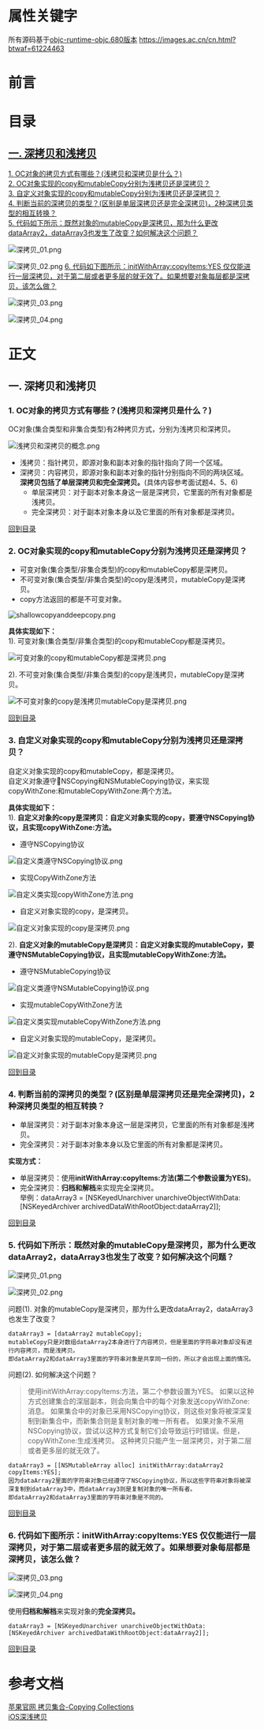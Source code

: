 # 属性关键字
所有源码基于[objc-runtime-objc.680版本](https://opensource.apple.com/source/objc4/)
https://images.ac.cn/cn.html?btwaf=61224463



# 前言

<span id="jump"><h1>目录</h1></span>

[<span id="jump-1"><h2>一. 深拷⻉和浅拷⻉</h2></span>](#1)
[<span id="jump-1-1">1. OC对象的拷贝方式有哪些？(浅拷贝和深拷贝是什么？)</span>](#1-1)   
[<span id="jump-1-2">2. OC对象实现的copy和mutableCopy分别为浅拷贝还是深拷贝？</span>](#1-2)  
[<span id="jump-1-3">3. 自定义对象实现的copy和mutableCopy分别为浅拷贝还是深拷贝？</span>](#1-3)  
[<span id="jump-1-4">4. 判断当前的深拷贝的类型？(区别是单层深拷贝还是完全深拷贝)，2种深拷贝类型的相互转换？</span>](#1-4)  
[<span id="jump-1-5">5. 代码如下所示：既然对象的mutableCopy是深拷贝，那为什么更改dataArray2，dataArray3也发生了改变？如何解决这个问题？</span>](#1-5) 
<!-- ![深拷贝面试题](./images/property/深拷贝_01.png) -->
![深拷贝_01.png](https://ae01.alicdn.com/kf/H110d5c2f48f54f6c8aa571f236d0fdd9S.jpg)
<!-- ![代码输出](./images/property/深拷贝_02.png)    -->
![深拷贝_02.png](https://ae01.alicdn.com/kf/Haac1d4faebb44371a04477592ecedee5G.jpg)
[<span id="jump-1-6">6. 代码如下图所示：initWithArray:copyItems:YES 仅仅能进行一层深拷贝，对于第二层或者更多层的就无效了。如果想要对象每层都是深拷贝，该怎么做？</span>](#1-6)
<!-- ![深拷贝面试题](./images/property/深拷贝_03.png) -->
![深拷贝_03.png](https://ae01.alicdn.com/kf/Hfd26772d0b2f4b378a358e2b0d5b57a3F.jpg)
<!-- ![代码输出](./images/property/深拷贝_04.png) -->
![深拷贝_04.png](https://ae01.alicdn.com/kf/H8011e3abe86941b4a0dd41149044e6bfg.jpg)

# 正文
<h2 id="1">一. 深拷⻉和浅拷⻉</h2>

<h3 id="1-1">1. OC对象的拷贝方式有哪些？(浅拷贝和深拷贝是什么？)</h3>

OC对象(集合类型和非集合类型)有2种拷贝方式，分别为浅拷贝和深拷贝。

<!-- ![浅拷贝和深拷贝](./images/property/浅拷贝和深拷贝的概念.png) -->
![浅拷贝和深拷贝的概念.png](https://ae01.alicdn.com/kf/H845c898c78bc4e6581dd9630bb068a25Q.jpg)

- 浅拷贝：指针拷贝，即源对象和副本对象的指针指向了同一个区域。  
- 深拷贝：内容拷贝，即源对象和副本对象的指针分别指向不同的两块区域。  
**深拷贝包括了单层深拷贝和完全深拷贝。**(具体内容参考面试题4、5、6)  
    - 单层深拷贝：对于副本对象本身这一层是深拷贝，它里面的所有对象都是浅拷贝。  
    - 完全深拷贝：对于副本对象本身以及它里面的所有对象都是深拷贝。 

[回到目录](#jump-1)


<h3 id="1-2">2. OC对象实现的copy和mutableCopy分别为浅拷贝还是深拷贝？</h3>

- 可变对象(集合类型/非集合类型)的copy和mutableCopy都是深拷贝。
- 不可变对象(集合类型/非集合类型)的copy是浅拷贝，mutableCopy是深拷贝。
- copy方法返回的都是不可变对象。

<!-- ![浅拷贝和深拷贝](./images/property/shallowcopyanddeepcopy.png) -->
![shallowcopyanddeepcopy.png](https://ae01.alicdn.com/kf/H323acf35c60c45c290c133f6fa069424a.jpg)

**具体实现如下：**  
1). 可变对象(集合类型/非集合类型)的copy和mutableCopy都是深拷贝。

<!-- ![可变对象的copy和mutableCopy都是深拷贝](./images/property/可变对象的copy和mutableCopy都是深拷贝.png) -->
![可变对象的copy和mutableCopy都是深拷贝.png](https://ae01.alicdn.com/kf/Ha296ef1e8e7d4f0ab38513020a6ed638e.jpg)

2). 不可变对象(集合类型/非集合类型)的copy是浅拷贝，mutableCopy是深拷贝。

<!-- ![不可变对象的copy是浅拷⻉，mutableCopy是深拷贝](./images/property/不可变对象的copy是浅拷贝mutableCopy是深拷贝.png) -->
![不可变对象的copy是浅拷贝mutableCopy是深拷贝.png](https://ae01.alicdn.com/kf/H9b9b54dd3b69467e88ef058afca18563p.jpg)

[回到目录](#jump-1)


<h3 id="1-3">3. 自定义对象实现的copy和mutableCopy分别为浅拷贝还是深拷贝？</h3>

自定义对象实现的copy和mutableCopy，都是深拷贝。  
自定义对象遵守NSCopying和NSMutableCopying协议，来实现copyWithZone:和mutableCopyWithZone:两个方法。  

**具体实现如下：**   
1). **自定义对象的copy是深拷贝：自定义对象实现的copy，要遵守NSCopying协议，且实现copyWithZone:方法。**
- 遵守NSCopying协议
<!-- ![自定义类遵守NSCopying协议](./images/property/自定义类遵守NSCopying协议.png) -->
![自定义类遵守NSCopying协议.png](https://ae01.alicdn.com/kf/H2985f2d76cf94bbc91e167d60bf1e289A.jpg)

- 实现CopyWithZone⽅法
<!-- ![自定义类实现copyWithZone方法](./images/property/自定义类实现copyWithZone方法.png) -->
![自定义类实现copyWithZone方法.png](https://ae01.alicdn.com/kf/Hb4f2883892eb48ebae8e8b3352aa610f4.jpg)

- 自定义对象实现的copy，是深拷⻉。
<!-- ![自定义对象实现的copy是深拷贝](./images/property/自定义对象实现的copy是深拷贝.png) -->
![自定义对象实现的copy是深拷贝.png](https://ae01.alicdn.com/kf/H5ebab1d51bf64e2ea1e388cc571740bbJ.jpg)

2). **自定义对象的mutableCopy是深拷贝：⾃定义对象实现的mutableCopy，要遵守NSMutableCopying协议，且实现mutableCopyWithZone:方法。**

- 遵守NSMutableCopying协议
<!-- ![自定义类遵守NSMutableCopying协议](./images/property/自定义类遵守NSMutableCopying协议.png) -->
![自定义类遵守NSMutableCopying协议.png](https://ae01.alicdn.com/kf/H675cf73cf43149d1b024784601fc1c20t.jpg)

- 实现mutableCopyWithZone⽅法
<!-- ![自定义类实现mutableCopyWithZone方法](./images/property/自定义类实现mutableCopyWithZone方法.png) -->
![自定义类实现mutableCopyWithZone方法.png](https://ae01.alicdn.com/kf/H2db8f6105e71453694cdf21a8430bc76q.jpg)

- ⾃定义对象实现的mutableCopy，是深拷贝。
<!-- ![自定义对象实现的mutableCopy是深拷贝。](./images/property/自定义对象实现的mutableCopy是深拷⻉.png) -->
![自定义对象实现的mutableCopy是深拷⻉.png](https://ae01.alicdn.com/kf/Hf2df503ae1d549a989874499d7a3cd33L.jpg)

[回到目录](#jump-1)


<h3 id="1-4">4. 判断当前的深拷贝的类型？(区别是单层深拷贝还是完全深拷贝)，2种深拷贝类型的相互转换？</h3>

- 单层深拷贝：对于副本对象本身这一层是深拷贝，它里面的所有对象都是浅拷贝。
- 完全深拷贝：对于副本对象本身以及它里面的所有对象都是深拷贝。  

**实现方式：**
- 单层深拷贝：使用**initWithArray:copyItems:方法(第二个参数设置为YES)**。
- 完全深拷贝：**归档和解档**来实现完全深拷贝。  
举例：dataArray3 = [NSKeyedUnarchiver unarchiveObjectWithData:[NSKeyedArchiver archivedDataWithRootObject:dataArray2]];

[回到目录](#jump-1)


<h3 id="1-5">5. 代码如下所示：既然对象的mutableCopy是深拷贝，那为什么更改dataArray2，dataArray3也发生了改变？如何解决这个问题？</h3>

<!-- ![深拷贝面试题](./images/property/深拷贝_01.png) -->
![深拷贝_01.png](https://ae01.alicdn.com/kf/H110d5c2f48f54f6c8aa571f236d0fdd9S.jpg)

<!-- ![代码输出](./images/property/深拷贝_02.png) -->
![深拷贝_02.png](https://ae01.alicdn.com/kf/Haac1d4faebb44371a04477592ecedee5G.jpg)

问题(1). 对象的mutableCopy是深拷贝，那为什么更改dataArray2，dataArray3也发生了改变？
```  
dataArray3 = [dataArray2 mutableCopy];  
mutableCopy只是对数组dataArray2本身进行了内容拷贝，但是里面的字符串对象却没有进行内容拷贝，而是浅拷贝。  
即dataArray2和dataArray3里面的字符串对象是共享同一份的，所以才会出现上面的情况。  
```
问题(2). 如何解决这个问题？
> 使用initWithArray:copyItems:方法，第二个参数设置为YES。
如果以这种方式创建集合的深层副本，则会向集合中的每个对象发送copyWithZone:消息。
如果集合中的对象已采用NSCopying协议，则这些对象将被深深复制到新集合中，而新集合则是复制对象的唯一所有者。
如果对象不采用NSCopying协议，尝试以这种方式复制它们会导致运行时错误。但是，copyWithZone:生成浅拷贝。
这种拷贝只能产生一层深拷贝，对于第二层或者更多层的就无效了。
```
dataArray3 = [[NSMutableArray alloc] initWithArray:dataArray2 copyItems:YES];
因为dataArray2里面的字符串对象已经遵守了NSCopying协议，所以这些字符串对象将被深深复制到dataArray3中，而dataArray3则是复制对象的唯一所有者。
即dataArray2和dataArray3里面的字符串对象是不同的。
```

[回到目录](#jump-1)


<h3 id="1-6">6. 代码如下图所示：initWithArray:copyItems:YES 仅仅能进行一层深拷贝，对于第二层或者更多层的就无效了。如果想要对象每层都是深拷贝，该怎么做？</h3>

<!-- ![深拷贝面试题](./images/property/深拷贝_03.png) -->
![深拷贝_03.png](https://ae01.alicdn.com/kf/Hfd26772d0b2f4b378a358e2b0d5b57a3F.jpg)

<!-- ![代码输出](./images/property/深拷贝_04.png) -->
![深拷贝_04.png](https://ae01.alicdn.com/kf/H8011e3abe86941b4a0dd41149044e6bfg.jpg)

使用**归档和解档**来实现对象的**完全深拷贝。**
```
dataArray3 = [NSKeyedUnarchiver unarchiveObjectWithData:[NSKeyedArchiver archivedDataWithRootObject:dataArray2]];
```

[回到目录](#jump-1)











<!-- ## 属性关键字
- 读写权限
- 原子性
- 引用计数

### 读写权限
- readonly
- readwrite(默认)

### 原子性
- atomic(默认)

- nonatomic

#### atomic修饰的属性会有什么效果呢？
atomic修饰的属性可以保证赋值和获取是线程安全的。赋值和获取并不代表操作和访问。


### 引用计数
- retain/strong:修饰对象
- assign/unsafe_unretained:

- weak
- copy


#### assign
- 修饰基本数据类型，比如int、bool等
- 修饰对象类型，不改变其引用计数
- 会产生野指针

#### weak
- 修饰对象类型，不改变其引用计数
大多用来解决循环引用问题
- 所指对象被释放后悔自动置为nil

#### assign和weak

#### weak所指对象被释放后悔自动置为nil？
内存管理去看


### copy关键字的使用

#### 浅拷贝和深拷贝
- 是否开辟了新的内存空间
- 是否影响了引用计数

![浅拷贝和深拷贝](./images/property/shallowcopyanddeepcopy.png)


- 可变对象的copy和mutableCopy都是深拷贝。
- 不可变对象的copy是浅拷贝，mutableCopy是深拷贝。
- copy方法返回的都是不可变对象。 -->



# 参考文档
[苹果官网 拷贝集合-Copying Collections](https://developer.apple.com/library/archive/documentation/Cocoa/Conceptual/Collections/Articles/Copying.html#//apple_ref/doc/uid/TP40010162-SW3)  
[iOS深浅拷贝](http://www.cocoachina.com/articles/17275)